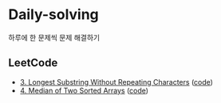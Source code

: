 # Daily-solving
하루에 한 문제씩 문제 해결하기

## LeetCode
- [3. Longest Substring Without Repeating Characters](https://leetcode.com/problems/longest-substring-without-repeating-characters/) ([code](./leetcode/longest-substring-without-repeating-characters.kt))
- [4. Median of Two Sorted Arrays](https://leetcode.com/problems/median-of-two-sorted-arrays/) ([code](./leetcode/median-of-two-sorted-arrays.kt))
